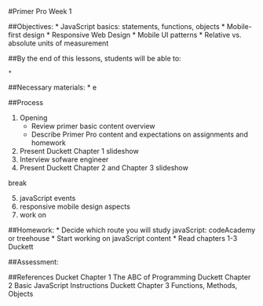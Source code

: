 #Primer Pro Week 1

##Objectives: 
	*	JavaScript basics: statements, functions, objects
	*	Mobile-first design
	*	Responsive Web Design
	*	Mobile UI patterns
	*	Relative vs. absolute units of measurement

##By the end of this lessons, students will be able to:

	*   

##Necessary materials: 
	*   e

##Process
1. Opening 
	*	Review primer basic content overview
	*	Describe Primer Pro content and expectations on assignments and homework
2. 	Present Duckett Chapter 1 slideshow
3.	Interview sofware engineer
4.	Present Duckett Chapter 2 and Chapter 3 slideshow

break

5.	javaScript events
6.	responsive mobile design aspects
7.	work on 

##Homework:
	*	Decide which route you will study javaScript: codeAcademy or treehouse
	*	Start working on javaScript content
	*	Read chapters 1-3 Duckett
        

##Assessment: 

	
##References
	Ducket Chapter 1 The ABC of Programming
	Duckett Chapter 2 Basic JavaScript Instructions
	Duckett Chapter 3 Functions, Methods, Objects
